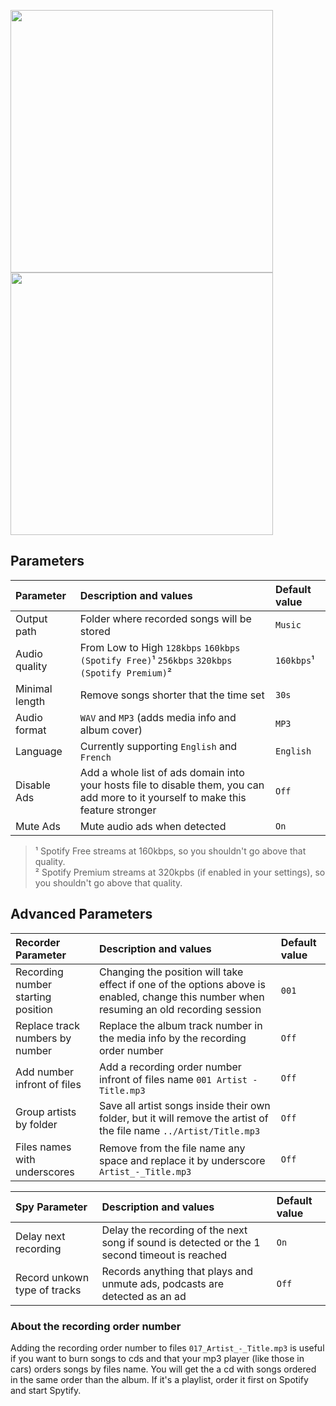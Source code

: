 <span><img width="420" height="auto" src="https://raw.githubusercontent.com/jwallet/spy-spotify/master/psd/spy2.JPG"/>
<img width="420" height="auto" src="https://raw.githubusercontent.com/jwallet/spy-spotify/master/psd/spy3.JPG"/></span>

## Parameters

| Parameter               | Description and values                 | Default value  |
|:------------------------|:---------------------------------------|:---------------|
| Output path             | Folder where recorded songs will be stored | `Music`     |
| Audio quality           | From Low to High `128kbps` `160kbps (Spotify Free)`¹ `256kbps` `320kbps (Spotify Premium)`² | `160kbps`¹ |
| Minimal length          | Remove songs shorter that the time set  | `30s`  |
| Audio format            | `WAV` and `MP3` (adds media info and album cover) | `MP3`    |
| Language               | Currently supporting `English` and `French` | `English` |
| Disable Ads             | Add a whole list of ads domain into your hosts file to disable them, you can add more to it yourself to make this feature stronger | `Off`   |
| Mute Ads               | Mute audio ads when detected | `On` |

> ¹ Spotify Free streams at 160kbps, so you shouldn't go above that quality.     
> ² Spotify Premium streams at 320kpbs (if enabled in your settings), so you shouldn't go above that quality.

## Advanced Parameters

| Recorder Parameter                   | Description and values                 | Default value  |
|:-------------------------------------|:---------------------------------------|:---------------|
| Recording number starting position   | Changing the position will take effect if one of the options above is enabled, change this number when resuming an old recording session | `001` |
| Replace track numbers by number      | Replace the album track number in the media info by the recording order number | `Off` |
| Add number infront of files          | Add a recording order number infront of files name `001 Artist - Title.mp3` | `Off` |
| Group artists by folder              | Save all artist songs inside their own folder, but it will remove the artist of the file name `../Artist/Title.mp3` | `Off` |
| Files names with underscores         | Remove from the file name any space and replace it by underscore `Artist_-_Title.mp3` | `Off` | 


| Spy Parameter                | Description and values                 | Default value  |
|:-----------------------------|:---------------------------------------|:---------------|
| Delay next recording         | Delay the recording of the next song if sound is detected or the 1 second timeout is reached | `On` |
| Record unkown type of tracks | Records anything that plays and unmute ads, podcasts are detected as an ad  | `Off` |

### About the recording order number
Adding the recording order number to files `017_Artist_-_Title.mp3` is useful if you want to burn songs to cds and that your mp3 player (like those in cars) orders songs by files name. You will get the a cd with songs ordered in the same order than the album. If it's a playlist, order it first on Spotify and start Spytify.
